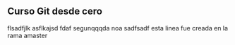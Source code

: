 ## Curso Git desde cero
flsadfjlk asflkajsd fdaf
segunqqqda noa
sadfsadf
esta linea fue creada en la rama amaster
